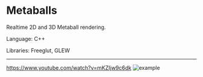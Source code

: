 Metaballs
============

Realtime 2D and 3D Metaball rendering.

Language: C++

Libraries: Freeglut, GLEW

---

https://www.youtube.com/watch?v=mKZIjw9c6dk
![example](https://github.com/orglofch/Metaballs/blob/master/images/example.png)
